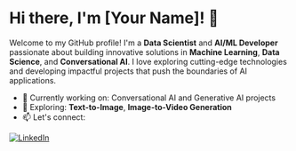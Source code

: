 # Hi there, I'm [Your Name]! 👋

Welcome to my GitHub profile! I'm a **Data Scientist** and **AI/ML Developer** passionate about building innovative solutions in **Machine Learning**, **Data Science**, and **Conversational AI**. I love exploring cutting-edge technologies and developing impactful projects that push the boundaries of AI applications.

- 🔭 Currently working on: Conversational AI and Generative AI projects
- 🌱 Exploring: **Text-to-Image**, **Image-to-Video Generation**
- 📫 Let's connect:

[![LinkedIn]([https://img.shields.io/badge/LinkedIn-Connect-blue?style=flat-square&logo=linkedin)](www.linkedin.com/in/rohith-m-b-43b37b283)
